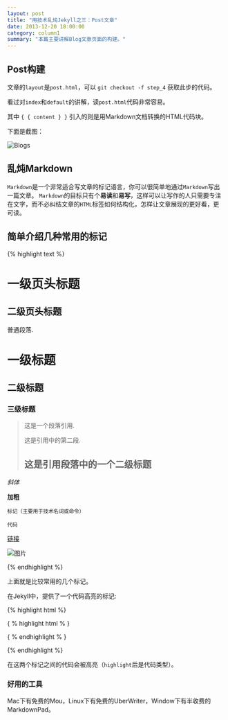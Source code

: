 ```yaml
---
layout: post
title: "用技术乱炖Jekyll之三：Post文章"
date: 2013-12-20 18:00:00
category: column1
summary: "本篇主要讲解Blog文章页面的构建。"
---
```


## Post构建

文章的`layout`是`post.html`，可以 `git checkout -f step_4` 获取此步的代码。

看过对`index`和`default`的讲解，读`post.html`代码非常容易。

其中 `{ { content } }` 引入的则是用Markdown文档转换的HTML代码块。

下面是截图：

![Blogs](http://ww2.sinaimg.cn/large/71c50075jw1ebp5uz5r6uj20p60g977c.jpg)

## 乱炖Markdown

`Markdown`是一个非常适合写文章的标记语言，你可以很简单地通过`Markdown`写出一篇文章。
`Markdown`的目标只有个**易读**和**易写**，这样可以让写作的人只需要专注在文字，而不必纠结文章的`HTML`标签如何结构化，怎样让文章展现的更好看，更可读。

## 简单介绍几种常用的标记

{% highlight text %}

一级页头标题
=============

二级页头标题
-------------

普通段落.

# 一级标题

## 二级标题

### 三级标题

> 这是一个段落引用.
>
> 这是引用中的第二段.
>
> ## 这是引用段落中的一个二级标题

*斜体*

**加粗**

`标记（主要用于技术名词或命令）`

```
代码

```

[链接](http://weibo.com)

![图片](http://ww2.sinaimg.cn/large/71c50075jw1ebp5uz5r6uj20p60g977c.jpg)

{% endhighlight %}

上面就是比较常用的几个标记。

在Jekyll中，提供了一个代码高亮的标记:

{% highlight html %}

{ % highlight html % }
    <div></div>
{ % endhighlight % }

{% endhighlight %}

在这两个标记之间的代码会被高亮（`highlight`后是代码类型）。

### 好用的工具

Mac下有免费的Mou，Linux下有免费的UberWriter，Window下有半收费的MarkdownPad。




